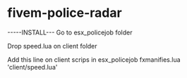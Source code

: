# fivem-police-radar
-----INSTALL---
Go to esx_policejob folder

Drop speed.lua on client folder

Add this line on client scrips in esx_policejob fxmanifies.lua 'client/speed.lua'

